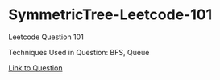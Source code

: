 # SymmetricTree-Leetcode-101

Leetcode Question 101

Techniques Used in Question:
BFS, Queue

[Link to Question](https://leetcode.com/problems/symmetric-tree/)
